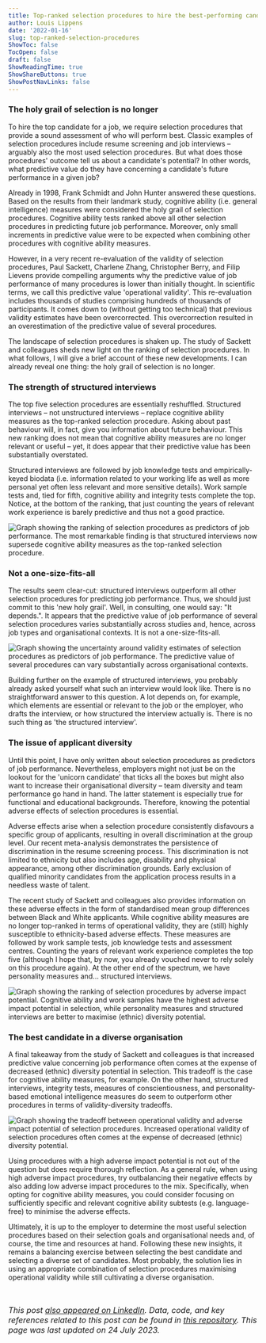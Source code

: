 ```yaml
---
title: Top-ranked selection procedures to hire the best-performing candidate
author: Louis Lippens
date: '2022-01-16'
slug: top-ranked-selection-procedures
ShowToc: false
TocOpen: false
draft: false
ShowReadingTime: true
ShowShareButtons: true
ShowPostNavLinks: false
---
```



### The holy grail of selection is no longer
To hire the top candidate for a job, we require selection procedures that provide a sound assessment of who will perform best. Classic examples of selection procedures include resume screening and job interviews – arguably also the most used selection procedures. But what does those procedures' outcome tell us about a candidate's potential? In other words, what predictive value do they have concerning a candidate's future performance in a given job?

Already in 1998, Frank Schmidt and John Hunter answered these questions. Based on the results from their landmark study, cognitive ability (i.e. general intelligence) measures were considered the holy grail of selection procedures. Cognitive ability tests ranked above all other selection procedures in predicting future job performance. Moreover, only small increments in predictive value were to be expected when combining other procedures with cognitive ability measures.

However, in a very recent re-evaluation of the validity of selection procedures, Paul Sackett, Charlene Zhang, Christopher Berry, and Filip Lievens provide compelling arguments why the predictive value of job performance of many procedures is lower than initially thought. In scientific terms, we call this predictive value 'operational validity'. This re-evaluation includes thousands of studies comprising hundreds of thousands of participants. It comes down to (without getting too technical) that previous validity estimates have been overcorrected. This overcorrection resulted in an overestimation of the predictive value of several procedures.

The landscape of selection procedures is shaken up. The study of Sackett and colleagues sheds new light on the ranking of selection procedures. In what follows, I will give a brief account of these new developments. I can already reveal one thing: the holy grail of selection is no longer.

### The strength of structured interviews
The top five selection procedures are essentially reshuffled. Structured interviews – not unstructured interviews – replace cognitive ability measures as the top-ranked selection procedure. Asking about past behaviour will, in fact, give you information about future behaviour. This new ranking does not mean that cognitive ability measures are no longer relevant or useful – yet, it does appear that their predictive value has been substantially overstated.

Structured interviews are followed by job knowledge tests and empirically-keyed biodata (i.e. information related to your working life as well as more personal yet often less relevant and more sensitive details). Work sample tests and, tied for fifth, cognitive ability and integrity tests complete the top. Notice, at the bottom of the ranking, that just counting the years of relevant work experience is barely predictive and thus not a good practice.

![Graph showing the ranking of selection procedures as predictors of job performance. The most remarkable finding is that structured interviews now supersede cognitive ability measures as the top-ranked selection procedure.](https://raw.githubusercontent.com/lglip/selectionprocedures/main/img/sackett_p_ordered.png)

### Not a one-size-fits-all
The results seem clear-cut: structured interviews outperform all other selection procedures for predicting job performance. Thus, we should just commit to this 'new holy grail'. Well, in consulting, one would say: "It depends.". It appears that the predictive value of job performance of several selection procedures varies substantially across studies and, hence, across job types and organisational contexts. It is not a one-size-fits-all.

![Graph showing the uncertainty around validity estimates of selection procedures as predictors of job performance. The predictive value of several procedures can vary substantially across organisational contexts.](https://raw.githubusercontent.com/lglip/selectionprocedures/main/img/sackett_p_uncertainty.png)

Building further on the example of structured interviews, you probably already asked yourself what such an interview would look like. There is no straightforward answer to this question. A lot depends on, for example, which elements are essential or relevant to the job or the employer, who drafts the interview, or how structured the interview actually is. There is no such thing as 'the structured interview'.

### The issue of applicant diversity
Until this point, I have only written about selection procedures as predictors of job performance. Nevertheless, employers might not just be on the lookout for the 'unicorn candidate' that ticks all the boxes but might also want to increase their organisational diversity – team diversity and team performance go hand in hand. The latter statement is especially true for functional and educational backgrounds. Therefore, knowing the potential adverse effects of selection procedures is essential.

Adverse effects arise when a selection procedure consistently disfavours a specific group of applicants, resulting in overall discrimination at the group level. Our recent meta-analysis demonstrates the persistence of discrimination in the resume screening process. This discrimination is not limited to ethnicity but also includes age, disability and physical appearance, among other discrimination grounds. Early exclusion of qualified minority candidates from the application process results in a needless waste of talent.

The recent study of Sackett and colleagues also provides information on these adverse effects in the form of standardised mean group differences between Black and White applicants. While cognitive ability measures are no longer top-ranked in terms of operational validity, they are (still) highly susceptible to ethnicity-based adverse effects. These measures are followed by work sample tests, job knowledge tests and assessment centres. Counting the years of relevant work experience completes the top five (although I hope that, by now, you already vouched never to rely solely on this procedure again). At the other end of the spectrum, we have personality measures and… structured interviews.

![Graph showing the ranking of selection procedures by adverse impact potential. Cognitive ability and work samples have the highest adverse impact potential in selection, while personality measures and structured interviews are better to maximise (ethnic) diversity potential.](https://raw.githubusercontent.com/lglip/selectionprocedures/main/img/sackett_bw_d_ordered.png)

### The best candidate in a diverse organisation
A final takeaway from the study of Sackett and colleagues is that increased predictive value concerning job performance often comes at the expense of decreased (ethnic) diversity potential in selection. This tradeoff is the case for cognitive ability measures, for example. On the other hand, structured interviews, integrity tests, measures of conscientiousness, and personality-based emotional intelligence measures do seem to outperform other procedures in terms of validity-diversity tradeoffs.

![Graph showing the tradeoff between operational validity and adverse impact potential of selection procedures. Increased operational validity of selection procedures often comes at the expense of decreased (ethnic) diversity potential.](https://raw.githubusercontent.com/lglip/selectionprocedures/main/img/sackett_p_bw_d.png)

Using procedures with a high adverse impact potential is not out of the question but does require thorough reflection. As a general rule, when using high adverse impact procedures, try outbalancing their negative effects by also adding low adverse impact procedures to the mix. Specifically, when opting for cognitive ability measures, you could consider focusing on sufficiently specific and relevant cognitive ability subtests (e.g. language-free) to minimise the adverse effects.

Ultimately, it is up to the employer to determine the most useful selection procedures based on their selection goals and organisational needs and, of course, the time and resources at hand. Following these new insights, it remains a balancing exercise between selecting the best candidate and selecting a diverse set of candidates. Most probably, the solution lies in using an appropriate combination of selection procedures maximising operational validity while still cultivating a diverse organisation.

<br></br>
<font size="3"> _This post [also appeared on LinkedIn](https://www.linkedin.com/pulse/top-ranked-selection-tools-hire-best-performing-louis-lippens). Data, code, and key references related to this post can be found in [this repository](https://github.com/lglip/selectionprocedures). This page was last updated on 24 July 2023._ <font>

